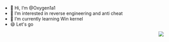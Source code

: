 - 👋 Hi, I’m @Oxygen1a1
- 👀 I’m interested in reverse engineering and anti cheat
- 🌱 I’m currently learning Win kernel
- 😄 Let's go
<img align="right" src="https://github-readme-stats.vercel.app/api?username=Oxygen1a1&show_icons=true">


